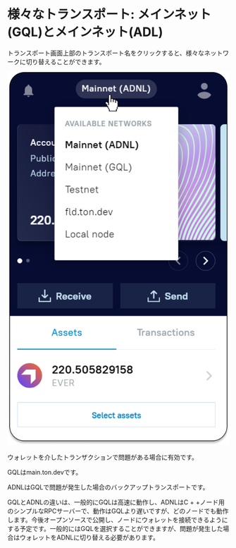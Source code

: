 # 様々なトランスポート: メインネット(GQL)とメインネット(ADL)

トランスポート画面上部のトランスポート名をクリックすると、様々なネットワークに切り替えることができます。

![](<../.gitbook/assets/image (34).png>)

ウォレットを介したトランザクションで問題がある場合に有効です。

GQLはmain.ton.devです。

ADNLはGQLで問題が発生した場合のバックアップトランスポートです。

GQLとADNLの違いは、一般的にGQLは高速に動作し、ADNLはC + +ノード用のシンプルなRPCサーバーで、動作はGQLより遅いですが、どのノードでも動作します。今後オープンソースで公開し、ノードにウォレットを接続できるようにする予定です。一般的にはGQLを選択することができますが、問題が発生した場合はウォレットをADNLに切り替える必要があります。
